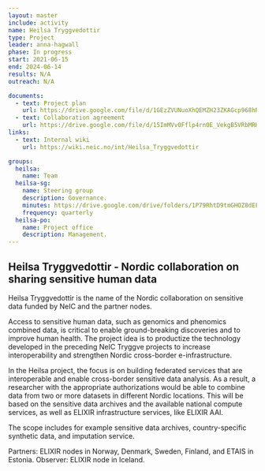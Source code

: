 ```yaml
---
layout: master
include: activity
name: Heilsa Tryggvedottir
type: Project
leader: anna-hagwall
phase: In progress
start: 2021-06-15
end: 2024-06-14
results: N/A
outreach: N/A

documents:
  - text: Project plan
    url: https://drive.google.com/file/d/1GEzZVUNuoXhQEMZH23ZKAGcp968hRr41/view?usp=sharing
  - text: Collaboration agreement
    url: https://drive.google.com/file/d/15ImMVv0Fflp4rn0E_VekgB5VRbMRH6m6/view?usp=sharing
links:
  - text: Internal wiki
    url: https://wiki.neic.no/int/Heilsa_Tryggvedottir

groups:
  heilsa:
    name: Team
  heilsa-sg:
    name: Steering group
    description: Governance.
    minutes: https://drive.google.com/drive/folders/1P79RhtD9tmGHOZ8dEFffI5Y2tmnDQAgm?usp=sharing
    frequency: quarterly
  heilsa-po:
    name: Project office
    description: Management.
---
```

## Heilsa Tryggvedottir - Nordic collaboration on sharing sensitive human data

Heilsa Tryggvedottir is the name of the Nordic collaboration on sensitive data funded by NeIC and the partner nodes.

Access to sensitive human data, such as genomics and phenomics combined data, is critical to enable ground-breaking discoveries and to improve human health. The project idea is to productize the technology developed in the preceding NeIC Tryggve projects to increase interoperability and strengthen Nordic cross-border e-infrastructure.

In the Heilsa project, the focus is on building federated services that are interoperable and enable cross-border sensitive data analysis. As a result, a researcher with the appropriate authorizations would be able to combine data from two or more datasets in different Nordic locations. This will be based on the sensitive data archives and the available national compute services, as well as ELIXIR infrastructure services, like ELIXIR AAI.

The scope includes for example sensitive data archives, country-specific synthetic data, and imputation service.

Partners: ELIXIR nodes in Norway, Denmark, Sweden, Finland, and ETAIS in Estonia. 
Observer: ELIXIR node in Iceland. 
